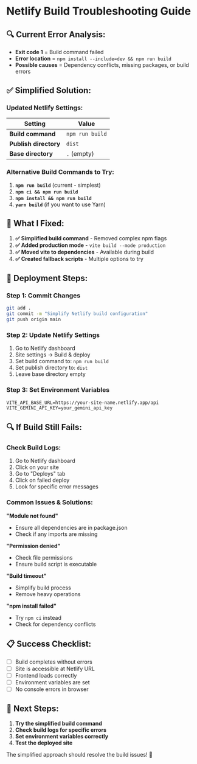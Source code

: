 # Netlify Build Troubleshooting Guide

## 🔍 **Current Error Analysis:**
- **Exit code 1** = Build command failed
- **Error location** = `npm install --include=dev && npm run build`
- **Possible causes** = Dependency conflicts, missing packages, or build errors

## ✅ **Simplified Solution:**

### **Updated Netlify Settings:**
| Setting | Value |
|---------|-------|
| **Build command** | `npm run build` |
| **Publish directory** | `dist` |
| **Base directory** | `.` (empty) |

### **Alternative Build Commands to Try:**

1. **`npm run build`** (current - simplest)
2. **`npm ci && npm run build`**
3. **`npm install && npm run build`**
4. **`yarn build`** (if you want to use Yarn)

## 🔧 **What I Fixed:**

1. **✅ Simplified build command** - Removed complex npm flags
2. **✅ Added production mode** - `vite build --mode production`
3. **✅ Moved vite to dependencies** - Available during build
4. **✅ Created fallback scripts** - Multiple options to try

## 🚀 **Deployment Steps:**

### **Step 1: Commit Changes**
```bash
git add .
git commit -m "Simplify Netlify build configuration"
git push origin main
```

### **Step 2: Update Netlify Settings**
1. Go to Netlify dashboard
2. Site settings → Build & deploy
3. Set build command to: `npm run build`
4. Set publish directory to: `dist`
5. Leave base directory empty

### **Step 3: Set Environment Variables**
```
VITE_API_BASE_URL=https://your-site-name.netlify.app/api
VITE_GEMINI_API_KEY=your_gemini_api_key
```

## 🔍 **If Build Still Fails:**

### **Check Build Logs:**
1. Go to Netlify dashboard
2. Click on your site
3. Go to "Deploys" tab
4. Click on failed deploy
5. Look for specific error messages

### **Common Issues & Solutions:**

**"Module not found"**
- Ensure all dependencies are in package.json
- Check if any imports are missing

**"Permission denied"**
- Check file permissions
- Ensure build script is executable

**"Build timeout"**
- Simplify build process
- Remove heavy operations

**"npm install failed"**
- Try `npm ci` instead
- Check for dependency conflicts

## 📋 **Success Checklist:**

- [ ] Build completes without errors
- [ ] Site is accessible at Netlify URL
- [ ] Frontend loads correctly
- [ ] Environment variables are set
- [ ] No console errors in browser

## 🎯 **Next Steps:**

1. **Try the simplified build command**
2. **Check build logs for specific errors**
3. **Set environment variables correctly**
4. **Test the deployed site**

The simplified approach should resolve the build issues! 🚀 